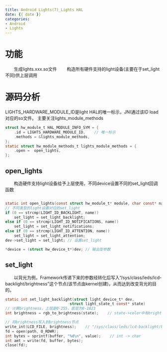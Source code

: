 ```yaml
---
title: Android Lights(7)_Lights HAL
date: {{ date }}
categories: 
- Android
- Lights
---
```


# 功能
　　生成lights.xxx.so文件
　　构造所有硬件支持的light设备(主要在于set_light不同)供上层调用

# 源码分析
LIGHTS_HARDWARE_MODULE_ID是light HAL的唯一标示，JNI通过该ID load对应的so文件。
主要关注lights_module_methods
<!-- more -->
```c
struct hw_module_t HAL_MODULE_INFO_SYM = {
    .id = LIGHTS_HARDWARE_MODULE_ID,    // 唯一标示
    .methods = &lights_module_methods,
};
static struct hw_module_methods_t lights_module_methods = {
    .open =  open_lights,
};
  ```

## open_lights
  　　构造硬件支持light设备给予上层使用，不同device设置不同的set_light回调函数
```c

static int open_lights(const struct hw_module_t* module, char const* name, struct hw_device_t** device)
// 不同类型的light设置对应的set_light
if (0 == strcmp(LIGHT_ID_BACKLIGHT, name))
	set_light = set_light_backlight;
else if (0 == strcmp(LIGHT_ID_NOTIFICATIONS, name))
	set_light = set_light_notifications;
else if (0 == strcmp(LIGHT_ID_ATTENTION, name))
	set_light = set_light_attention;
dev->set_light = set_light; // 设置set_light

*device = (struct hw_device_t*)dev; // 输出型参数
```

## set_light
   　　以背光为例，Framework传递下来的参数经转化后写入“/sys/class/leds/lcd-backlight/brightness”这个节点(该节点由kernel创建)，从而达到改变背光的目的。
```c
static int set_light_backlight(struct light_device_t* dev, 
                             struct light_state_t const* state)
// 计算brightness，上层是0-255，底层为0-1023
int brightness = rgb_to_brightness(state);    // state->color中有brightness值

// 将brightness写入到brightness节点
write_int(LCD_FILE, brightness);    // "/sys/class/leds/lcd-backlight/brightness"
fd = open(path, O_RDWR);
int bytes = sprintf(buffer, "%d\n", value);    // int -> char
int amt = write(fd, buffer, bytes);
close(fd);
```
